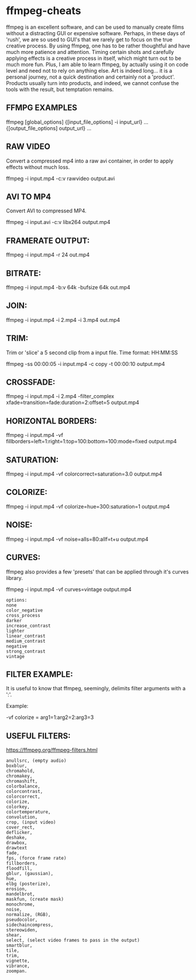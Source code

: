 # ffmpeg-cheats

ffmpeg is an excellent software, and can be used to manually create films without a distracting GUI or expensive software. Perhaps, in these days of 'rush', we are so used to GUI's that we rarely get to focus on the true creative process. By using ffmpeg, one has to be rather thoughtful and have much more patience and attention. Timing certain shots and carefully applying effects is a creative process in itself, which might turn out to be much more fun. Plus, I am able to learn ffmpeg, by actually using it on code level and need not to rely on anything else. Art is indeed long... it is a personal journey, not a quick destination and certainly not a 'product'. Products usually turn into products, and indeed, we cannot confuse the tools with the result, but temptation remains.

FFMPG EXAMPLES
--------------

ffmpeg [global_options] {[input_file_options] -i input_url} ... {[output_file_options] output_url} ...

RAW VIDEO
---------
Convert a compressed mp4 into a raw avi container, in order to apply effects without much loss.

ffmpeg -i input.mp4 -c:v rawvideo output.avi

AVI TO MP4
----------
Convert AVI to compressed MP4.

ffmpeg -i input.avi -c:v libx264 output.mp4

FRAMERATE OUTPUT:
-----------------
ffmpeg -i input.mp4 -r 24 out.mp4

BITRATE:
--------
ffmpeg -i input.mp4 -b:v 64k -bufsize 64k out.mp4

JOIN:
-----
ffmpeg -i input.mp4 -i 2.mp4 -i 3.mp4 out.mp4

TRIM:
-----
Trim or 'slice' a 5 second clip from a input file. Time format: HH:MM:SS

ffmpeg -ss 00:00:05 -i input.mp4 -c copy -t 00:00:10 output.mp4

CROSSFADE:
--------- 
ffmpeg -i input.mp4 -i 2.mp4 -filter_complex xfade=transition=fade:duration=2:offset=5 output.mp4
 
HORIZONTAL BORDERS:
-------------------
ffmpeg -i input.mp4 -vf fillborders=left=1:right=1:top=100:bottom=100:mode=fixed output.mp4

SATURATION:
-----------
ffmpeg -i input.mp4 -vf colorcorrect=saturation=3.0 output.mp4

COLORIZE:
---------
ffmpeg -i input.mp4 -vf colorize=hue=300:saturation=1 output.mp4

NOISE:
------
ffmpeg -i input.mp4 -vf noise=alls=80:allf=t+u output.mp4

CURVES:
---------
ffmpeg also provides a few 'presets' that can be applied through it's curves library.

ffmpeg -i input.mp4 -vf curves=vintage output.mp4

	options:
	none
	color_negative
	cross_process
	darker
	increase_contrast
	lighter
	linear_contrast
	medium_contrast
	negative
	strong_contrast
	vintage

FILTER EXAMPLE: 
--------------
It is useful to know that ffmpeg, seemingly, delimits filter arguments with a ':'. 

Example:

-vf colorize = arg1=1:arg2=2:arg3=3

USEFUL FILTERS:
--------------
https://ffmpeg.org/ffmpeg-filters.html

    anullsrc, (empty audio)
    boxblur, 
    chromahold,
    chromakey,
    chromashift,
    colorbalance,
    colorcontrast,
    colorcorrect,
    colorize,
    colorkey,
    colortemperature,
    convolution,
    crop, (input video)
    cover_rect,
    deflicker,
    deshake,
    drawbox,
    drawtext
    fade,
    fps, (force frame rate)
    fillborders,
    floodfill,
    gblur, (gaussian),
    hue,
    elbg (posterize),
    erosion,
    mandelbrot,
    maskfun, (create mask)
    monochrome,
    noise,
    normalize, (RGB),
    pseudocolor,
    sidechaincompress,
    stereowiden,
    shear,
    select, (select video frames to pass in the output)
    smartblur,
    tile,
    trim,
    vignette, 
    vibrance, 
    zoompan.
